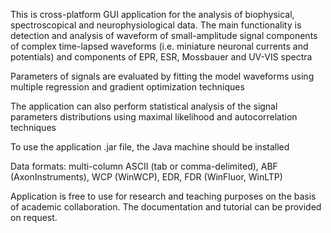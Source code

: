 This is cross-platform GUI application for the analysis of biophysical, spectroscopical and neurophysiological data.
The main functionality is detection and analysis of waveform of small-amplitude signal components of complex time-lapsed waveforms (i.e. miniature neuronal currents and potentials) and components of EPR, ESR, Mossbauer and UV-VIS spectra

Parameters of signals are evaluated by fitting the model waveforms using multiple regression and gradient optimization techniques

The application can also perform statistical analysis of the signal parameters distributions using maximal likelihood and autocorrelation techniques

To use the application .jar file, the Java machine should be installed

Data formats: multi-column ASCII (tab or comma-delimited), ABF (AxonInstruments), WCP (WinWCP), EDR, FDR (WinFluor, WinLTP)

Application is free to use for research and teaching purposes on the basis of academic collaboration. 
The documentation and tutorial can be provided on request.
